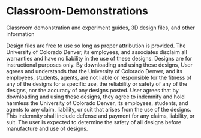 # Classroom-Demonstrations
Classroom demonstration and experiment guides, 3D design files, and other information

Design files are free to use so long as proper attribution is provided. The University of Colorado Denver,
its employees, and associates disclaim all warranties and have no liability in the use of these designs.
Designs are for instructional purposes only. By downloading and using these designs, User agrees and
understands that the University of Colorado Denver, and its employees, students, agents, are not liable or
responsible for the fitness of any of the designs for a specific use, the reliability or safety of any of
the designs, nor the accuracy of any designs posted. User agrees that by downloading and using these
designs, they agree to indemnify and hold harmless the University of Colorado Denver, its employees,
students, and agents to any claim, liability, or suit that arises from the use of the designs. This
indemnity shall include defense and payment for any claims, liability, or suit. The user is expected to 
determine the safety of all designs before manufacture and use of designs.
